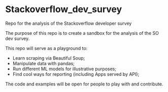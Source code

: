# Stackoverflow_dev_survey
Repo for the analysis of the Stackoverflow developer survey

The purpose of this repo is to create a sandbox for the analysis of the SO dev survey.

This repo will serve as a playground to:
- Learn scraping via Beautiful Soup;
- Manipulate data with pandas;
- Run different ML models for illustrative purposes;
- Find cool ways for reporting (including Apps served by API);

The code and examples will be open for people to play with and contribute.
